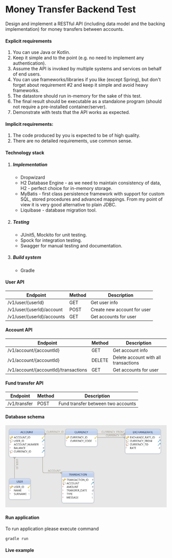 # Money Transfer Backend Test
Design and implement a RESTful API (including data model and the backing implementation) for
money transfers between accounts.

#### Explicit requirements
1. You can use Java or Kotlin.
2. Keep it simple and to the point (e.g. no need to implement any authentication).
3. Assume the API is invoked by multiple systems and services on behalf of end users.
4. You can use frameworks/libraries if you like (except Spring), but don't forget about
requirement #2 and keep it simple and avoid heavy frameworks.
5. The datastore should run in-memory for the sake of this test.
6. The final result should be executable as a standalone program (should not require a
pre-installed container/server).
7. Demonstrate with tests that the API works as expected.

#### Implicit requirements:
1. The code produced by you is expected to be of high quality.
2. There are no detailed requirements, use common sense.

#### Technology stack
1. ##### Implementation
   * Dropwizard
   * H2 Database Engine - as we need to maintain consistency of data, H2 - 
     perfect choice for in-memory storage.  
   * MyBatis - first class persistence framework with support for custom SQL,
     stored procedures and advanced mappings. From my point of view it is very
     good alternative to plain JDBC.  
   * Liquibase - database migration tool.
2. ##### Testing
   * JUnit5, Mockito for unit testing.
   * Spock for integration testing.
   * Swagger for manual testing and documentation.
3. ##### Build system
   * Gradle

#### User API

| Endpoint                     | Method| Description   
| -----------------------------|-----|-------------
| /v1/user/{userId}            |GET  | Get user info
| /v1/user/{userId}/account    |POST | Create new account for user      
| /v1​/user​/{userId}​/accounts   |GET  | Get accounts for user     

#### Account API

| Endpoint                               | Method| Description   
| ---------------------------------------|-------|-------------
| /v1/account/{accountId}                |GET    | Get account info
| /v1/account/{accountId}                |DELETE | Delete account with all transactions     
| /v1/account/{accountId}/transactions   |GET    | Get accounts for user 

#### Fund transfer API

| Endpoint                     | Method| Description   
| -----------------------------|-------|-------------
| /v1/transfer                 |POST   | Fund transfer between two accounts

#### Database schema
![alt text](readme/images/db_schema.png "Money transfer DB schema")

#### Run application

To run application please execute command

```
gradle run
``` 

#### Live example
